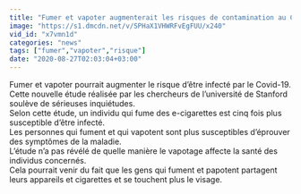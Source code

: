 ```yaml
---
title: "Fumer et vapoter augmenterait les risques de contamination au Covid-19 chez les jeunes"
image: "https://s1.dmcdn.net/v/SPHaX1VHWRFvEgFUU/x240"
vid_id: "x7vmn1d"
categories: "news"
tags: ["fumer","vapoter","risque"]
date: "2020-08-27T02:03:04+03:00"
---
```

Fumer et vapoter pourrait augmenter le risque d’être infecté par le Covid-19.  <br>Cette nouvelle étude réalisée par les chercheurs de l’université de Stanford soulève de sérieuses inquiétudes.  <br>Selon cette étude, un individu qui fume des e-cigarettes est cinq fois plus susceptible d’être infecté.  <br>Les personnes qui fument et qui vapotent sont plus susceptibles d’éprouver des symptômes de la maladie.  <br>L’étude n’a pas révélé de quelle manière le vapotage affecte la santé des individus concernés.  <br>Cela pourrait venir du fait que les gens qui fument et papotent partagent leurs appareils et cigarettes et se touchent plus le visage.
